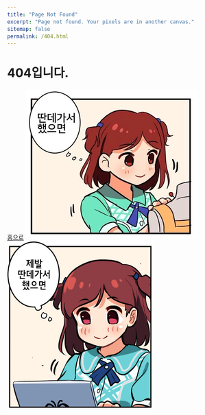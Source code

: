 ```yaml
---
title: "Page Not Found"
excerpt: "Page not found. Your pixels are in another canvas."
sitemap: false
permalink: /404.html
---
```


# 404입니다.
[홈으로](https://bhcha.github.io/)
<img src="/images/etc/img_7.png" alt="">
<img src="/images/etc/img_8.png" alt="">